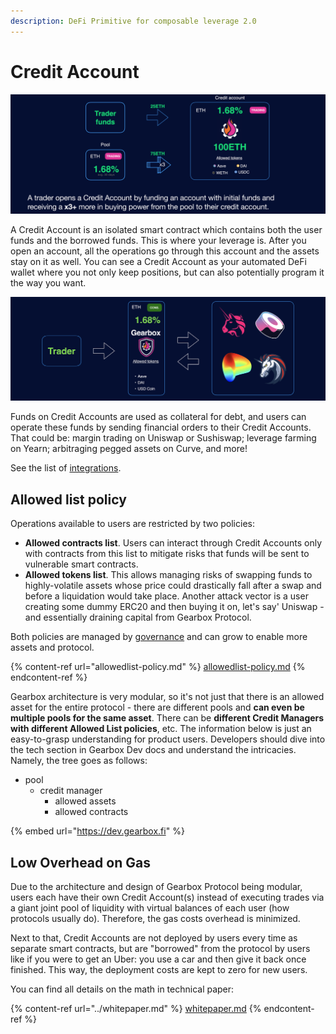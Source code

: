 ```yaml
---
description: DeFi Primitive for composable leverage 2.0
---
```


# Credit Account

![](<../../.gitbook/assets/Screenshot 2021-08-07 at 22.49.38.png>)

A Credit Account is an isolated smart contract which contains both the user funds and the borrowed funds. This is where your leverage is. After you open an account, all the operations go through this account and the assets stay on it as well. You can see a Credit Account as your automated DeFi wallet where you not only keep positions, but can also potentially program it the way you want.

![](<../../.gitbook/assets/Screenshot 2021-08-07 at 23.07.53.png>)

Funds on Credit Accounts are used as collateral for debt, and users can operate these funds by sending financial orders to their Credit Accounts. That could be: margin trading on Uniswap or Sushiswap; leverage farming on Yearn; arbitraging pegged assets on Curve, and more!

See the list of [integrations](../integrations.md).

## Allowed list policy

Operations available to users are restricted by two policies:

* **Allowed contracts list**. Users can interact through Credit Accounts only with contracts from this list to mitigate risks that funds will be sent to vulnerable smart contracts.
* **Allowed tokens list**. This allows managing risks of swapping funds to highly-volatile assets whose price could drastically fall after a swap and before a liquidation would take place. Another attack vector is a user creating some dummy ERC20 and then buying it on, let's say' Uniswap - and essentially draining capital from Gearbox Protocol.

Both policies are managed by [governance](../../governance/setup/) and can grow to enable more assets and protocol.

{% content-ref url="allowedlist-policy.md" %}
[allowedlist-policy.md](allowedlist-policy.md)
{% endcontent-ref %}

Gearbox architecture is very modular, so it's not just that there is an allowed asset for the entire protocol - there are different pools and **can even be multiple pools for the same asset**. There can be **different Credit Managers with different Allowed List policies**, etc. The information below is just an easy-to-grasp understanding for product users. Developers should dive into the tech section in Gearbox Dev docs and understand the intricacies. Namely, the tree goes as follows:

* pool
  * credit manager
    * allowed assets
    * allowed contracts

{% embed url="https://dev.gearbox.fi" %}

## Low Overhead on Gas

Due to the architecture and design of Gearbox Protocol being modular, users each have their own Credit Account(s) instead of executing trades via a giant joint pool of liquidity with virtual balances of each user (how protocols usually do). Therefore, the gas costs overhead is minimized.&#x20;

Next to that, Credit Accounts are not deployed by users every time as separate smart contracts, but are "borrowed" from the protocol by users like if you were to get an Uber: you use a car and then give it back once finished. This way, the deployment costs are kept to zero for new users.

You can find all details on the math in technical paper:

{% content-ref url="../whitepaper.md" %}
[whitepaper.md](../whitepaper.md)
{% endcontent-ref %}

